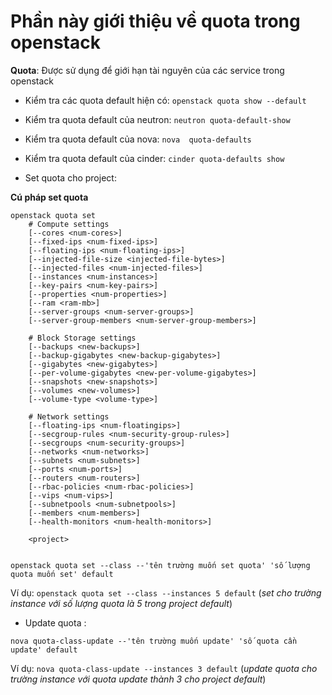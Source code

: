 # Phần này giới thiệu về quota trong openstack

**Quota**: Được sử dụng để giới hạn tài nguyên của các service trong openstack

- Kiểm tra các quota default hiện có: `openstack quota show --default`

- Kiểm tra quota default của neutron: `neutron quota-default-show`

- Kiểm tra quota default của nova: `nova  quota-defaults`

- Kiểm tra quota default của cinder: `cinder quota-defaults show`

- Set quota cho project:

**Cú pháp set quota**
```
openstack quota set
    # Compute settings
    [--cores <num-cores>]
    [--fixed-ips <num-fixed-ips>]
    [--floating-ips <num-floating-ips>]
    [--injected-file-size <injected-file-bytes>]
    [--injected-files <num-injected-files>]
    [--instances <num-instances>]
    [--key-pairs <num-key-pairs>]
    [--properties <num-properties>]
    [--ram <ram-mb>]
    [--server-groups <num-server-groups>]
    [--server-group-members <num-server-group-members>]

    # Block Storage settings
    [--backups <new-backups>]
    [--backup-gigabytes <new-backup-gigabytes>]
    [--gigabytes <new-gigabytes>]
    [--per-volume-gigabytes <new-per-volume-gigabytes>]
    [--snapshots <new-snapshots>]
    [--volumes <new-volumes>]
    [--volume-type <volume-type>]

    # Network settings
    [--floating-ips <num-floatingips>]
    [--secgroup-rules <num-security-group-rules>]
    [--secgroups <num-security-groups>]
    [--networks <num-networks>]
    [--subnets <num-subnets>]
    [--ports <num-ports>]
    [--routers <num-routers>]
    [--rbac-policies <num-rbac-policies>]
    [--vips <num-vips>]
    [--subnetpools <num-subnetpools>]
    [--members <num-members>]
    [--health-monitors <num-health-monitors>]

    <project>
    
```

```
openstack quota set --class --'tên trường muốn set quota' 'số lượng quota muốn set' default
```

Ví dụ: `openstack quota set --class --instances 5 default`  (*set cho trường instance với số lượng quota là 5 trong project default*)

- Update quota : 
```
nova quota-class-update --'tên trường muốn update' 'số quota cần update' default
```

Ví dụ: `nova quota-class-update --instances 3 default` (*update quota cho trường instance với quota update thành 3 cho project default*)

